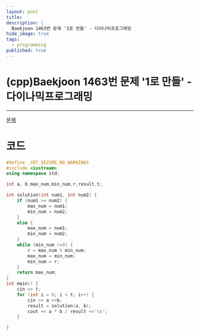 ```yaml
---
layout: post
title: 
description: |
  Baekjoon 1463번 문제 '1로 만들' - 다이나믹프로그래밍
hide_image: true
tags:
  - programming
published: true
---
```


# (cpp)Baekjoon 1463번 문제 '1로 만들' - 다이나믹프로그래밍
* * *
[문제](https://www.acmicpc.net/problem/1463)   
   
# 코드
```cpp
#define _CRT_SECURE_NO_WARNINGS
#include <iostream>
using namespace std;

int a, b,max_num,min_num,r,result,t;

int solution(int num1, int num2) {
	if (num1 >= num2) {
		max_num = num1;
		min_num = num2;
	}
	else {
		max_num = num1;
		min_num = num2;
	}
	while (min_num !=0) {
		r = max_num % min_num; 
		max_num = min_num; 
		min_num = r;
	}
	return max_num;
}
int main() {
	cin >> t;
	for (int i = 0; i < t; i++) {
		cin >> a >>b;
		result = solution(a, b);
		cout << a * b / result <<'\n';
	}

}
```


